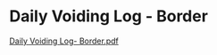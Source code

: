 # Daily Voiding Log - Border

[Daily Voiding Log- Border.pdf](Daily%20Voiding%20Log%20-%20Border%205bb946bd12b84104be5bfc96a5879592/Daily_Voiding_Log-_Border.pdf)